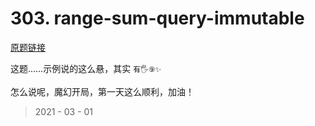 # 303. range-sum-query-immutable

[原题链接](https://leetcode-cn.com/problems/range-sum-query-immutable/)

这题……示例说的这么悬，其实 `有🖐⑨✨`

怎么说呢，魔幻开局，第一天这么顺利，加油！

> 2021 - 03 - 01
